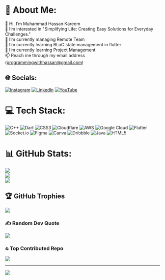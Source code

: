 # 💫 About Me:
👋 Hi, I’m Muhammad Hassan Kareem<br>👀 I’m interested in "Simplifying Life: Creating Easy Solutions for Everyday Challenges."<br>🌱 I’m currently managing Remote Team<br>🌱 I’m currently learning BLoC state management in flutter<br>🌱 I’m currently learning Project Management <br>📫 Reach me through my email address (programmingwithhassan@gmail.com)


## 🌐 Socials:
[![Instagram](https://img.shields.io/badge/Instagram-%23E4405F.svg?logo=Instagram&logoColor=white)](https://instagram.com/muhammad.hassan.kareem) [![LinkedIn](https://img.shields.io/badge/LinkedIn-%230077B5.svg?logo=linkedin&logoColor=white)](https://linkedin.com/in/muhammadhassankareem) [![YouTube](https://img.shields.io/badge/YouTube-%23FF0000.svg?logo=YouTube&logoColor=white)](https://youtube.com/@pwhservices) 

# 💻 Tech Stack:
![C++](https://img.shields.io/badge/c++-%2300599C.svg?style=plastic&logo=c%2B%2B&logoColor=white) ![Dart](https://img.shields.io/badge/dart-%230175C2.svg?style=plastic&logo=dart&logoColor=white) ![CSS3](https://img.shields.io/badge/css3-%231572B6.svg?style=plastic&logo=css3&logoColor=white) ![Cloudflare](https://img.shields.io/badge/Cloudflare-F38020?style=plastic&logo=Cloudflare&logoColor=white) ![AWS](https://img.shields.io/badge/AWS-%23FF9900.svg?style=plastic&logo=amazon-aws&logoColor=white) ![Google Cloud](https://img.shields.io/badge/GoogleCloud-%234285F4.svg?style=plastic&logo=google-cloud&logoColor=white) ![Flutter](https://img.shields.io/badge/Flutter-%2302569B.svg?style=plastic&logo=Flutter&logoColor=white) ![Socket.io](https://img.shields.io/badge/Socket.io-black?style=plastic&logo=socket.io&badgeColor=010101) ![Figma](https://img.shields.io/badge/figma-%23F24E1E.svg?style=plastic&logo=figma&logoColor=white) ![Canva](https://img.shields.io/badge/Canva-%2300C4CC.svg?style=plastic&logo=Canva&logoColor=white) ![Dribbble](https://img.shields.io/badge/Dribbble-EA4C89?style=plastic&logo=dribbble&logoColor=white) ![Java](https://img.shields.io/badge/java-%23ED8B00.svg?style=plastic&logo=openjdk&logoColor=white) ![HTML5](https://img.shields.io/badge/html5-%23E34F26.svg?style=plastic&logo=html5&logoColor=white)
# 📊 GitHub Stats:
![](https://github-readme-stats.vercel.app/api?username=Hassan0308&theme=dark&hide_border=false&include_all_commits=false&count_private=false)<br/>
![](https://github-readme-streak-stats.herokuapp.com/?user=Hassan0308&theme=dark&hide_border=false)<br/>
![](https://github-readme-stats.vercel.app/api/top-langs/?username=Hassan0308&theme=dark&hide_border=false&include_all_commits=false&count_private=false&layout=compact)

## 🏆 GitHub Trophies
![](https://github-profile-trophy.vercel.app/?username=Hassan0308&theme=ambient_gradient&no-frame=false&no-bg=false&margin-w=4)

### ✍️ Random Dev Quote
![](https://quotes-github-readme.vercel.app/api?type=vetical&theme=merko)

### 🔝 Top Contributed Repo
![](https://github-contributor-stats.vercel.app/api?username=Hassan0308&limit=5&theme=default&combine_all_yearly_contributions=true)

---
[![](https://visitcount.itsvg.in/api?id=Hassan0308&icon=1&color=6)](https://visitcount.itsvg.in)

<!-- Proudly created with GPRM ( https://gprm.itsvg.in ) -->
